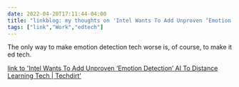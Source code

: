 ```yaml
---
date: 2022-04-20T17:11:44-04:00
title: "linkblog: my thoughts on 'Intel Wants To Add Unproven ‘Emotion Detection’ AI To Distance Learning Tech | Techdirt'"
tags: ["link","Work","edtech"]
---
```

The only way to make emotion detection tech worse is, of course, to make it ed tech.
 
[link to 'Intel Wants To Add Unproven ‘Emotion Detection’ AI To Distance Learning Tech | Techdirt'](https://www.techdirt.com/2022/04/20/intel-wants-to-add-unproven-emotion-detection-ai-to-distance-learning-tech/)
